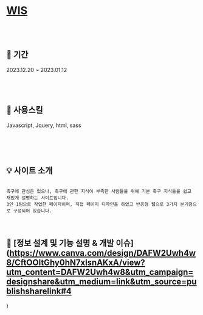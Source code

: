 # [WIS](loso762.github.io/WIS/)

<br>
<br>

## 📆 기간

2023.12.20 ~ 2023.01.12<br/><br/><br><br>

## 💪 사용스킬

Javascript, Jquery, html, sass <br><br><br>

<br>

## 💡 사이트 소개

```

축구에 관심은 있으나, 축구에 관한 지식이 부족한 사람들을 위해 기본 축구 지식들을 쉽고 재밌게 설명하는 사이트입니다.
3인 1팀으로 작업한 페이지이며, 직접 페이지 디자인을 하였고 반응형 웹으로 3가지 분기점으로 구성되어 있습니다.

```

<br>

## 🔎 [정보 설계 및 기능 설명 & 개발 이슈](https://www.canva.com/design/DAFW2Uwh4w8/CftOOltGhy0hN7xlsnAKxA/view?utm_content=DAFW2Uwh4w8&utm_campaign=designshare&utm_medium=link&utm_source=publishsharelink#4
)

